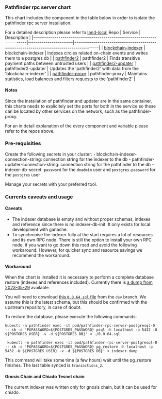 ### Pathfinder rpc server chart

This chart includes the component in the table below in order to  isolate the pathfinder rpc server installation.

For a detailed description please refer to [land-local](https://github.com/CirclesUBI/land-local)
 Repo                                                                     | Service               | Description                                                                              |
|--------------------------------------------------------------------------|-----------------------|------------------------------------------------------------------------------------------|
| [blockchain-indexer](https://github.com/CirclesUBI/blockchain-indexer)   | blockchain-indexer    | Indexes circles related on-chain events and writes them to a postgres db                 |
| [pathfinder2](https://github.com/CirclesUBI/pathfinder2)                 | pathfinder2           | Finds transitive payment paths between untrusted users                                   |
| [pathfinder2-updater](https://github.com/CirclesUBI/pathfinder2-updater) | pathfinder2-updater   | Updates the 'pathfinder2' with data from the 'blockchain-indexer'                        |
| [pathfinder-proxy](https://github.com/CirclesUBI/pathfinder-proxy)       | pathfinder-proxy      | Maintains statistics, load balances and filters requests to the 'pathfinder2'            |


#### Notes
Since the installation of pathfinder and updater are in the same container, this charts needs to explicitely set the ports for both in the service so these can be located by other services on the network, such as the pathfinder-proxy.

For an in detail explanation of the every component and variable please refer to the repos above.

### Pre-requisities

Create the following secrets in your cluster:
    - blockchain-indexer-connection-string: connection string for the indexer to the db
    - pathfinder-updater-connection-string: connection string for the pathfinder to the db
    - indexer-db-secret: `password` for the `doadmin` user and `postgres-password`  for the `postgres` user

Manage your secrets with your preferred tool.


### Currents caveats and usage

#### Caveats
- The indexer database is empty and without proper schemas, indexes and reference since there is no indexer-db-init. It only exists for local development with ganache.
- To synchronise the indexer fully at the start requires a lot of resources and its own RPC node. There is still the option to install your own RPC node, if you want to go down this road and avoid the following workaround. However, for quicker sync and resource savings we recommend the workaround.

#### Workaround

When the chart is installed it is necessary to perform a complete database restore (indexes and references included). Currently there is [a dump from 2023-05-29](https://rpc.helsinki.circlesubi.id/pathfinder-db/bak_indexer_db_20230529.dump) available.

You will need to download [this `0.0.64.sql` file](https://github.com/CirclesUBI/blockchain-indexer/blob/dev/CirclesLand.BlockchainIndexer/DbMigrations/0.0.64.sql) from the `dev` branch. We assume this is the latest schema, but this should be confirmed with the upstream repository, in case of doubt.

To restore the database, please execute the following commands:
```
kubectl -n pathfinder exec -it pod/pathfinder-rpc-server-postgresql-0 -- sh -c 'PGPASSWORD=${POSTGRES_PASSWORD} psql -h localhost -p 5432 -U ${POSTGRES_USER} -v -d ${POSTGRES_DB}' < ./0.0.64.sql
```

```
 kubectl -n pathfinder exec -it pod/pathfinder-rpc-server-postgresql-0 -- sh -c 'PGPASSWORD=${POSTGRES_PASSWORD} pg_restore -h localhost -p 5432 -U ${POSTGRES_USER} -v -d ${POSTGRES_DB}' < indexer.dump
```

This command will take some time  (a few hours) wait until the pg_restore finishes. The last table synced is `transactions_2`.



 #### Gnosis Chain and Chiado Tesnet chain

 The current indexer was written only for gnosis chain, but it can be used for chiado.
